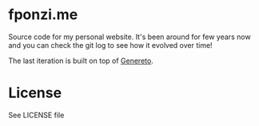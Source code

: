 # fponzi.me
Source code for my personal website. It's been around for few years now and you can check the git log to see how it evolved over time!

The last iteration is built on top of [Genereto](https://github.com/FedericoPonzi/genereto).


# License
See LICENSE file
